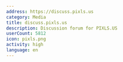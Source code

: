 ```yaml
---
address: https://discuss.pixls.us
category: Media
title: discuss.pixls.us
description: Discussion forum for PIXLS.US
userCount: 5812
icon: pixls.png
activity: high
language: en
---
```

